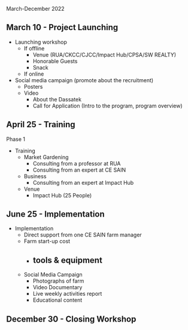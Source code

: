 March-December 2022

## March 10 - Project Launching
- Launching workshop
	- If offline
		- Venue (RUA/CKCC/CJCC/Impact Hub/CPSA/SW REALTY)
		- Honorable Guests
		- Snack
	- If online
- Social media campaign (promote about the recruitment)
	- Posters 
	- Video
		- About the Dassatek
		- Call for Application (Intro to the program, program overview)

## April 25 - Training
Phase 1
- Training
	- Market Gardening
		- Consulting from a professor at RUA
		- Consulting from an expert at CE SAIN
	- Business
		- Consulting from an expert at Impact Hub
	- Venue
		- Impact Hub (25 People)

## June 25 - Implementation
- Implementation
	- Direct support from one CE SAIN farm manager
	- Farm start-up cost 
		- tools & equipment
			- 
	- Social Media Campaign
		- Photographs of farm
		- Video Documentary
		- Live weekly activities report
		- Educational content

## December 30 - Closing Workshop






